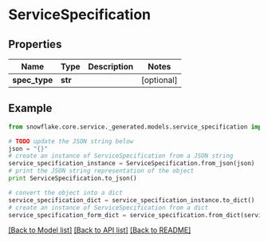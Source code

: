 # ServiceSpecification


## Properties
Name | Type | Description | Notes
------------ | ------------- | ------------- | -------------
**spec_type** | **str** |  | [optional] 

## Example

```python
from snowflake.core.service._generated.models.service_specification import ServiceSpecification

# TODO update the JSON string below
json = "{}"
# create an instance of ServiceSpecification from a JSON string
service_specification_instance = ServiceSpecification.from_json(json)
# print the JSON string representation of the object
print ServiceSpecification.to_json()

# convert the object into a dict
service_specification_dict = service_specification_instance.to_dict()
# create an instance of ServiceSpecification from a dict
service_specification_form_dict = service_specification.from_dict(service_specification_dict)
```
[[Back to Model list]](../README.md#documentation-for-models) [[Back to API list]](../README.md#documentation-for-api-endpoints) [[Back to README]](../README.md)


